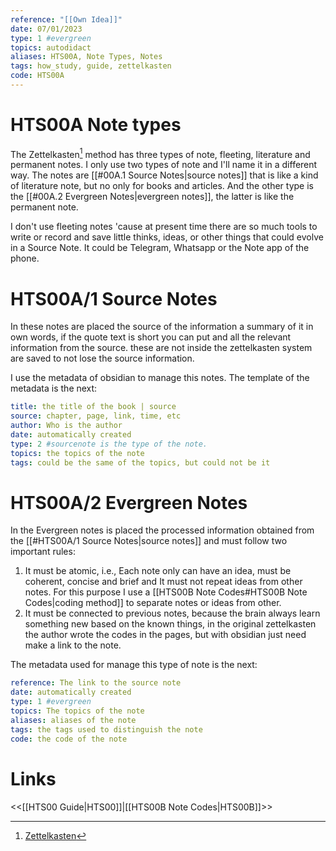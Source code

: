 ```yaml
---
reference: "[[Own Idea]]"
date: 07/01/2023
type: 1 #evergreen
topics: autodidact
aliases: HTS00A, Note Types, Notes
tags: how_study, guide, zettelkasten
code: HTS00A
---
```

# HTS00A Note types

The Zettelkasten[^1] method has three types of note, fleeting, literature and permanent notes. I only use two types of note and I'll name it in a different way. The notes are [[#00A.1 Source Notes|source notes]] that is like a kind of literature note, but no only for books and articles. And the other type is the [[#00A.2 Evergreen Notes|evergreen notes]], the latter is like the permanent note.

I don't use fleeting notes 'cause at present time there are so much tools to  write or record and save little thinks, ideas, or other things that could evolve in a Source Note. It could be Telegram, Whatsapp or the Note app of the phone.

# HTS00A/1 Source Notes

In these notes are placed the source of the information a summary of it in own words, if the quote text is short you can put  and all the relevant information from the source. these are not inside the zettelkasten system are saved to not lose the source information.

I use the metadata of obsidian to manage this notes. The template of the metadata is the next:
~~~ YAML
title: the title of the book | source
source: chapter, page, link, time, etc
author: Who is the author
date: automatically created
type: 2 #sourcenote is the type of the note.
topics: the topics of the note
tags: could be the same of the topics, but could not be it 
~~~
# HTS00A/2 Evergreen Notes

In the Evergreen notes is placed the processed information obtained from the [[#HTS00A/1 Source Notes|source notes]] and must follow two important rules:

1. It must be atomic, i.e., Each note only can have an idea, must be coherent, concise and brief and It must not repeat ideas from other notes. For this purpose I use a [[HTS00B Note Codes#HTS00B Note Codes|coding method]] to separate notes or ideas from other.
2. It must be connected to previous notes, because the brain always learn something new based on the known things, in the original zettelkasten the author wrote the codes in the pages, but with obsidian just need make a link to the note.

The metadata used for manage this type of note is the next:
~~~ YAML
reference: The link to the source note
date: automatically created
type: 1 #evergreen
topics: The topics of the note
aliases: aliases of the note
tags: the tags used to distinguish the note
code: the code of the note
~~~

# Links
<<[[HTS00 Guide|HTS00]]|[[HTS00B Note Codes|HTS00B]]>>

[^1]: [Zettelkasten](https://es.wikipedia.org/wiki/Zettelkasten)
